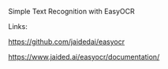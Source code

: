 Simple Text Recognition with EasyOCR


Links:

https://github.com/jaidedai/easyocr

https://www.jaided.ai/easyocr/documentation/

